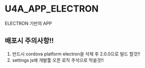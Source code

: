 # U4A_APP_ELECTRON
ELECTRON 기반의 APP

## 배포시 주의사항!!
1. 반드시 cordova platform electron을 삭제 후 2.0.0으로 빌드 할것!!
2. settings js에 개발툴 오픈 로직 주석으로 막을것!!
